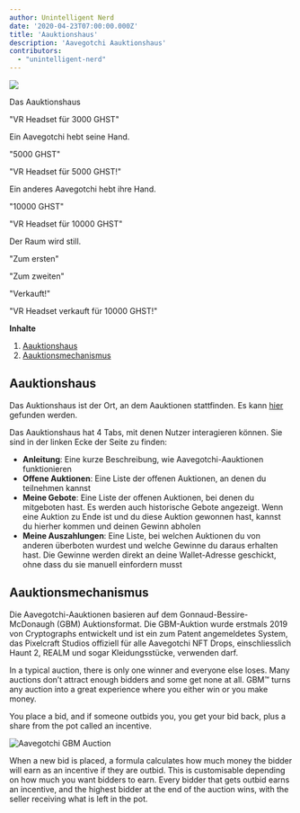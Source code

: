 ```yaml
---
author: Unintelligent Nerd
date: '2020-04-23T07:00:00.000Z'
title: 'Aauktionshaus'
description: 'Aavegotchi Aauktionshaus'
contributors:
  - "unintelligent-nerd"
---
```


<div class="headerImageContainer">
<img class="headerImage" src="/aauction/auctioneer-gotchi.png">
<p class="headerImageText">Das Aauktionshaus</p>
</div>

"VR Headset für 3000 GHST"

Ein Aavegotchi hebt seine Hand.

"5000 GHST"

"VR Headset für 5000 GHST!"

Ein anderes Aavegotchi hebt ihre Hand.

"10000 GHST"

"VR Headset für 10000 GHST"

Der Raum wird still.

"Zum ersten"

"Zum zweiten"

"Verkauft!"

"VR Headset verkauft für 10000 GHST!"

<div class="contentsBox">

**Inhalte**

<ol>
<li><a href=#aauction-house>Aauktionshaus</a></li>
<li><a href=#aauction-mechanisms>Aauktionsmechanismus</a></li>
</ol>

</div>

## Aauktionshaus

Das Auktionshaus ist der Ort, an dem Aauktionen stattfinden. Es kann [hier](https://aavegotchi.com/auction) gefunden werden.

Das Aauktionshaus hat 4 Tabs, mit denen Nutzer interagieren können. Sie sind in der linken Ecke der Seite zu finden:

* **Anleitung**: Eine kurze Beschreibung, wie Aavegotchi-Aauktionen funktionieren
* **Offene Auktionen**: Eine Liste der offenen Auktionen, an denen du teilnehmen kannst
* **Meine Gebote**: Eine Liste der offenen Auktionen, bei denen du mitgeboten hast. Es werden auch historische Gebote angezeigt. Wenn eine Auktion zu Ende ist und du diese Auktion gewonnen hast, kannst du hierher kommen und deinen Gewinn abholen
* **Meine Auszahlungen**: Eine Liste, bei welchen Auktionen du von anderen überboten wurdest und welche Gewinne du daraus erhalten hast. Die Gewinne werden direkt an deine Wallet-Adresse geschickt, ohne dass du sie manuell einfordern musst

## Aauktionsmechanismus

Die Aavegotchi-Aauktionen basieren auf dem Gonnaud-Bessire-McDonaugh (GBM) Auktionsformat. Die GBM-Auktion wurde erstmals 2019 von Cryptographs entwickelt und ist ein zum Patent angemeldetes System, das Pixelcraft Studios offiziell für alle Aavegotchi NFT Drops, einschliesslich Haunt 2, REALM und sogar Kleidungsstücke, verwenden darf.

In a typical auction, there is only one winner and everyone else loses. Many auctions don’t attract enough bidders and some get none at all. GBM™ turns any auction into a great experience where you either win or you make money.

You place a bid, and if someone outbids you, you get your bid back, plus a share from the pot called an incentive.

<img class = "bodyImage" src = "/aauction/gbm-auction.png" alt = "Aavegotchi GBM Auction" />

When a new bid is placed, a formula calculates how much money the bidder will earn as an incentive if they are outbid. This is customisable depending on how much you want bidders to earn. Every bidder that gets outbid earns an incentive, and the highest bidder at the end of the auction wins, with the seller receiving what is left in the pot.